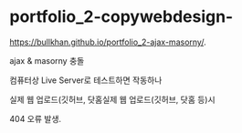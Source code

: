 # portfolio_2-copywebdesign-

https://bullkhan.github.io/portfolio_2-ajax-masorny/.

ajax & masorny 충돌

컴퓨터상 Live Server로 테스트하면 작동하나

실제 웹 업로드(깃허브, 닷홈실제 웹 업로드(깃허브, 닷홈 등)시

404 오류 발생.
